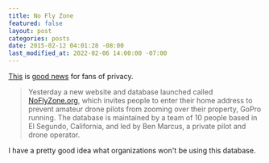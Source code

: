 ```yaml
---
title: No Fly Zone
featured: false
layout: post
categories: posts
date: 2015-02-12 04:01:28 -08:00
last_modified_at: 2022-02-06 14:00:00 -07:00
---
```


[This](http://noflyzone.org) is [good news](http://arstechnica.com/tech-policy/2015/02/noflyzone-database-will-tell-drones-not-to-fly-over-your-house/) for fans of privacy.

> Yesterday a new website and database launched called [NoFlyZone.org](http://NoFlyZone.org), which invites people to enter their home address to prevent amateur drone pilots from zooming over their property, GoPro running. The database is maintained by a team of 10 people based in El Segundo, California, and led by Ben Marcus, a private pilot and drone operator.

I have a pretty good idea what organizations won't be using this database.

